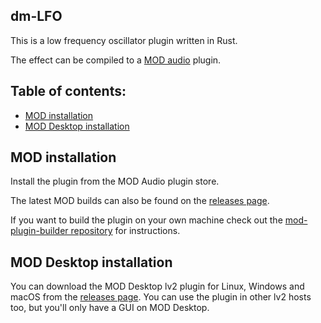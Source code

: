 ## dm-LFO

This is a low frequency oscillator plugin written in Rust.

The effect can be compiled to a [MOD audio](https://mod.audio/) plugin.

## Table of contents:

- [MOD installation](#MOD-installation)
- [MOD Desktop installation](#MOD-Desktop-installation)

## MOD installation

Install the plugin from the MOD Audio plugin store.

The latest MOD builds can also be found on the [releases page](https://github.com/davemollen/dm-LFO/releases).

If you want to build the plugin on your own machine check out the [mod-plugin-builder repository](https://github.com/moddevices/mod-plugin-builder) for instructions.

## MOD Desktop installation

You can download the MOD Desktop lv2 plugin for Linux, Windows and macOS from the [releases page](https://github.com/davemollen/dm-LFO/releases). You can use the plugin in other lv2 hosts too, but you'll only have a GUI on MOD Desktop.
